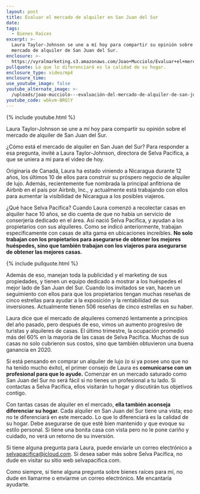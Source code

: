 ```yaml
---
layout: post
title: Evaluar el mercado de alquiler en San Juan del Sur
date:
tags:
  - Bienes Raíces
excerpt: >-
  Laura Taylor-Johnson se une a mí hoy para compartir su opinión sobre el
  mercado de alquiler de San Juan del Sur.
enclosure: >-
  https://vyralmarketing.s3.amazonaws.com/Joao+Mucciolo/Evaluar+el+mercado+de+alquiler+en+San+Juan+del+Sur.mp4
pullquote: Lo que lo diferenciará es la calidad de su hogar.
enclosure_type: video/mp4
enclosure_time:
use_youtube_image: false
youtube_alternate_image: >-
  /uploads/joao-mucciolo---evaluación-del-mercado-de-alquiler-de-san-juan-del-sur-youtube.jpg
youtube_code: wbkvm-BRQlY
---
```


{% include youtube.html %}

Laura Taylor-Johnson se une a m&iacute; hoy para compartir su opini&oacute;n sobre el mercado de alquiler de San Juan del Sur.

&iquest;C&oacute;mo est&aacute; el mercado de alquiler en San Juan del Sur? Para responder a esa pregunta, invit&eacute; a Laura Taylor-Johnson, directora de Selva Pacifica, a que se uniera a m&iacute; para el video de hoy.

Originaria de Canad&aacute;, Laura ha estado viniendo a Nicaragua durante 12 a&ntilde;os, los &uacute;ltimos 10 de ellos para construir su pr&oacute;spero negocio de alquiler de lujo. Adem&aacute;s, recientemente fue nombrada la principal anfitriona de Airbnb en el pa&iacute;s por Airbnb, Inc., y actualmente est&aacute; trabajando con ellos para aumentar la visibilidad de Nicaragua a los posibles viajeros.

&iquest;Qu&eacute; hace Selva Pacifica? Cuando Laura comenz&oacute; a recolectar casas en alquiler hace 10 a&ntilde;os, se dio cuenta de que no hab&iacute;a un servicio de conserjer&iacute;a dedicado en el &aacute;rea. As&iacute; naci&oacute; Selva Pacifica, y ayudan a los propietarios con sus alquileres. Como se indic&oacute; anteriormente, trabajan espec&iacute;ficamente con casas de alta gama en ubicaciones incre&iacute;bles. **No solo trabajan con los propietarios para asegurarse de obtener los mejores hu&eacute;spedes, sino que tambi&eacute;n trabajan con los viajeros para asegurarse de obtener las mejores casas.**

{% include pullquote.html %}

Adem&aacute;s de eso, manejan toda la publicidad y el marketing de sus propiedades, y tienen un equipo dedicado a mostrar a los hu&eacute;spedes el mejor lado de San Juan del Sur. Cuando los invitados se van, hacen un seguimiento con ellos para que los propietarios tengan muchas rese&ntilde;as de cinco estrellas para ayudar a la exposici&oacute;n y la rentabilidad de sus inversiones. Actualmente tienen 506 rese&ntilde;as de cinco estrellas en su haber.

Laura dice que el mercado de alquileres comenz&oacute; lentamente a principios del a&ntilde;o pasado, pero despu&eacute;s de eso, vimos un aumento progresivo de turistas y alquileres de casas. El &uacute;ltimo trimestre, la ocupaci&oacute;n promedi&oacute; m&aacute;s del 60% en la mayor&iacute;a de las casas de Selva Pacifica. Muchas de sus casas no solo cubrieron sus costos, sino que tambi&eacute;n obtuvieron una buena ganancia en 2020.

Si est&aacute; pensando en comprar un alquiler de lujo (o si ya posee uno que no ha tenido mucho &eacute;xito), el primer consejo de Laura es **comunicarse con un profesional para que lo ayude.** Comenzar en un mercado saturado como San Juan del Sur no ser&aacute; f&aacute;cil si no tienes un profesional a tu lado. Si contactas a Selva Pacifica, ellos visitar&aacute;n tu hogar y discutir&aacute;n tus objetivos contigo.

Con tantas casas de alquiler en el mercado, **ella tambi&eacute;n aconseja diferenciar su hogar.** Cada alquiler en San Juan del Sur tiene una vista; eso no te diferenciar&aacute; en este mercado. Lo que lo diferenciar&aacute; es la calidad de su hogar. Debe asegurarse de que est&eacute; bien mantenido y que evoque su estilo personal. Si tiene una bonita casa con vista pero no le pone cari&ntilde;o y cuidado, no ver&aacute; un retorno de su inversi&oacute;n.

Si tiene alguna pregunta para Laura, puede enviarle un correo electr&oacute;nico a selvapacifica@icloud.com. Si desea saber m&aacute;s sobre Selva Pacifica, no dude en visitar su sitio web selvapacifica.com.

Como siempre, si tiene alguna pregunta sobre bienes ra&iacute;ces para m&iacute;, no dude en llamarme o enviarme un correo electr&oacute;nico. Me encantar&iacute;a ayudarte.

&nbsp;